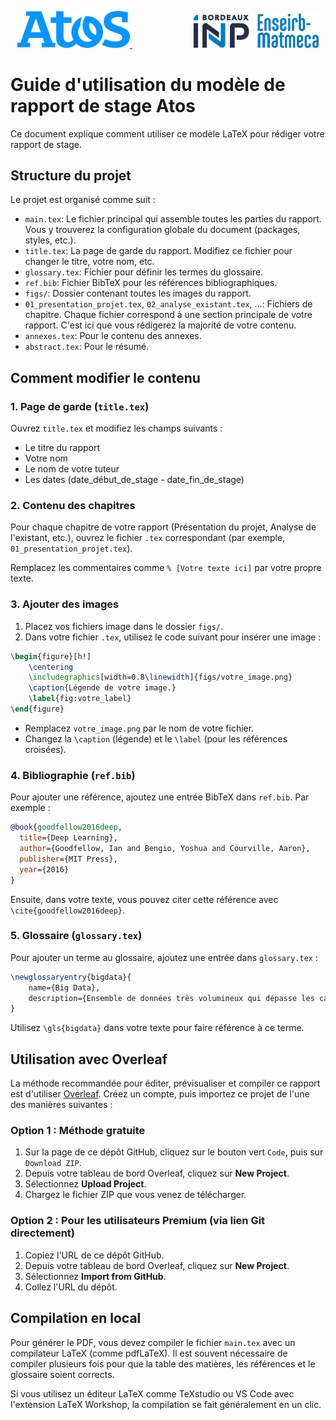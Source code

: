 <p align="center">
  <a href="https://atos.net/en/">
    <img src="figs/Atos-logo.png" alt="Atos Logo" width="180"/>
  </a>
  &nbsp;&nbsp;&nbsp;&nbsp;&nbsp;&nbsp;&nbsp;&nbsp;&nbsp;&nbsp;&nbsp;&nbsp;&nbsp;&nbsp;&nbsp;&nbsp;&nbsp;&nbsp;&nbsp;&nbsp;&nbsp;&nbsp;&nbsp;&nbsp;
  <img src="figs/logo_em.png" alt="School Logo" width="200"/>
</p>

# Guide d'utilisation du modèle de rapport de stage Atos

Ce document explique comment utiliser ce modèle LaTeX pour rédiger votre rapport de stage.

## Structure du projet

Le projet est organisé comme suit :

- `main.tex`: Le fichier principal qui assemble toutes les parties du rapport. Vous y trouverez la configuration globale du document (packages, styles, etc.).
- `title.tex`: La page de garde du rapport. Modifiez ce fichier pour changer le titre, votre nom, etc.
- `glossary.tex`: Fichier pour définir les termes du glossaire.
- `ref.bib`: Fichier BibTeX pour les références bibliographiques.
- `figs/`: Dossier contenant toutes les images du rapport.
- `01_presentation_projet.tex`, `02_analyse_existant.tex`, ...: Fichiers de chapitre. Chaque fichier correspond à une section principale de votre rapport. C'est ici que vous rédigerez la majorité de votre contenu.
- `annexes.tex`: Pour le contenu des annexes.
- `abstract.tex`: Pour le résumé.

## Comment modifier le contenu

### 1. Page de garde (`title.tex`)

Ouvrez `title.tex` et modifiez les champs suivants :
- Le titre du rapport
- Votre nom
- Le nom de votre tuteur
- Les dates (date_début_de_stage - date_fin_de_stage)

### 2. Contenu des chapitres

Pour chaque chapitre de votre rapport (Présentation du projet, Analyse de l'existant, etc.), ouvrez le fichier `.tex` correspondant (par exemple, `01_presentation_projet.tex`).

Remplacez les commentaires comme `% [Votre texte ici]` par votre propre texte.

### 3. Ajouter des images

1. Placez vos fichiers image dans le dossier `figs/`.
2. Dans votre fichier `.tex`, utilisez le code suivant pour insérer une image :

```latex
\begin{figure}[h!]
    \centering
    \includegraphics[width=0.8\linewidth]{figs/votre_image.png}
    \caption{Légende de votre image.}
    \label{fig:votre_label}
\end{figure}
```
- Remplacez `votre_image.png` par le nom de votre fichier.
- Changez la `\caption` (légende) et le `\label` (pour les références croisées).

### 4. Bibliographie (`ref.bib`)

Pour ajouter une référence, ajoutez une entrée BibTeX dans `ref.bib`. Par exemple :

```bibtex
@book{goodfellow2016deep,
  title={Deep Learning},
  author={Goodfellow, Ian and Bengio, Yoshua and Courville, Aaron},
  publisher={MIT Press},
  year={2016}
}
```

Ensuite, dans votre texte, vous pouvez citer cette référence avec `\cite{goodfellow2016deep}`.

### 5. Glossaire (`glossary.tex`)

Pour ajouter un terme au glossaire, ajoutez une entrée dans `glossary.tex` :

```latex
\newglossaryentry{bigdata}{
    name={Big Data},
    description={Ensemble de données très volumineux qui dépasse les capacités des outils traditionnels de gestion de données.}
}
```

Utilisez `\gls{bigdata}` dans votre texte pour faire référence à ce terme.

## Utilisation avec Overleaf

La méthode recommandée pour éditer, prévisualiser et compiler ce rapport est d'utiliser [Overleaf](https://www.overleaf.com/).
Créez un compte, puis importez ce projet de l'une des manières suivantes :

### Option 1 : Méthode gratuite

1.  Sur la page de ce dépôt GitHub, cliquez sur le bouton vert `Code`, puis sur `Download ZIP`.
2.  Depuis votre tableau de bord Overleaf, cliquez sur **New Project**.
3.  Sélectionnez **Upload Project**.
4.  Chargez le fichier ZIP que vous venez de télécharger.

### Option 2 : Pour les utilisateurs Premium (via lien Git directement)

1.  Copiez l'URL de ce dépôt GitHub.
2.  Depuis votre tableau de bord Overleaf, cliquez sur **New Project**.
3.  Sélectionnez **Import from GitHub**.
4.  Collez l'URL du dépôt.

## Compilation en local

Pour générer le PDF, vous devez compiler le fichier `main.tex` avec un compilateur LaTeX (comme pdfLaTeX). Il est souvent nécessaire de compiler plusieurs fois pour que la table des matières, les références et le glossaire soient corrects.

Si vous utilisez un éditeur LaTeX comme TeXstudio ou VS Code avec l'extension LaTeX Workshop, la compilation se fait généralement en un clic. 
